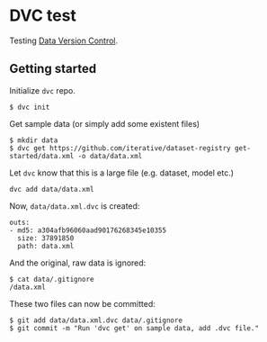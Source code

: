 # DVC test

Testing [Data Version Control](https://dvc.org/doc/start/data-versioning).

## Getting started

Initialize `dvc` repo.
```
$ dvc init
```

Get sample data (or simply add some existent files)
```
$ mkdir data
$ dvc get https://github.com/iterative/dataset-registry get-started/data.xml -o data/data.xml
```

Let `dvc` know that this is a large file (e.g. dataset, model etc.)
```
dvc add data/data.xml
```

Now, `data/data.xml.dvc` is created:
```
outs:
- md5: a304afb96060aad90176268345e10355
  size: 37891850
  path: data.xml
```

And the original, raw data is ignored:
```
$ cat data/.gitignore
/data.xml
```

These two files can now be committed:
```
$ git add data/data.xml.dvc data/.gitignore
$ git commit -m "Run 'dvc get' on sample data, add .dvc file."
```
